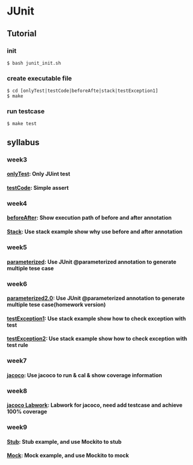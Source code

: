 # JUnit

## Tutorial
### init
`$ bash junit_init.sh`

### create executable file
```
$ cd [onlyTest|testCode|beforeAfte|stack|testException1]
$ make
```

### run testcase
`$ make test`

## syllabus
### week3
#### [onlyTest](onlyTest): Only JUint test
#### [testCode](testCode): Simple assert

### week4
#### [beforeAfter](beforeAfter): Show execution path of before and after annotation
#### [Stack](Stack): Use stack example show why use before and after annotation

### week5
#### [parameterized](parameterized): Use JUnit @parameterized annotation to generate multiple tese case

### week6
#### [parameterized2.0](parameterized2.0): Use JUnit @parameterized annotation to generate multiple tese case(homework version)
#### [testException1](testException1): Use stack example show how to check exception with test
#### [testException2](testException2): Use stack example show how to check exception with test rule

### week7
#### [jacoco](jacoco): Use jacoco to run & cal & show coverage information

### week8
#### [jacoco Labwork](jacocoLW): Labwork for jacoco, need add testcase and achieve 100% coverage

### week9
#### [Stub](stub): Stub example, and use Mockito to stub
#### [Mock](mock): Mock example, and use Mockito to mock
